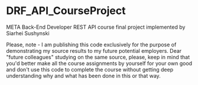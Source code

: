 # DRF_API_CourseProject
META Back-End Developer REST API course final project implemented by Siarhei Sushynski

Please, note - I am publishing this code exclusively for the purpose of demonstrating my source results to my future potential employers.
Dear "future colleagues" studying on the same source, please, keep in mind that you'd better make all the course assignments by yourself for your own good and don't use this code to complete the course without getting deep understanding why and what has been done in this or that way.
